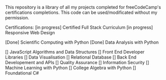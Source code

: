 This repository is a library of all my projects completed for freeCodeCamp's certifications completions.
This code can be used/modificated without my permission.


Certifications:
[in progress] Certified Full Stack Curriculum
[in progress] Responsive Web Design

[Done] Scientific Computing with Python
[Done] Data Analysis with Python

[] JavaScript Algorithms and Data Structures
[] Front End Developer Libraries
[] Data Visualisation
[] Relational Database
[] Back End Developement and APIs
[] Quality Assurance
[] Information Security
[] Machine Learning with Python
[] College Algebra with Python
[] Foundational C#
